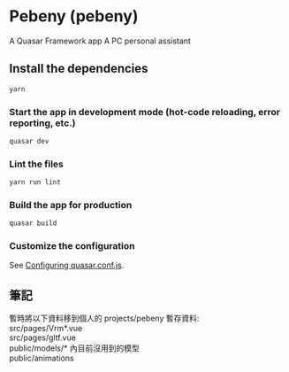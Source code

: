 # Pebeny (pebeny)

A Quasar Framework app
A PC personal assistant

## Install the dependencies

```bash
yarn
```

### Start the app in development mode (hot-code reloading, error reporting, etc.)

```bash
quasar dev
```

### Lint the files

```bash
yarn run lint
```

### Build the app for production

```bash
quasar build
```

### Customize the configuration

See [Configuring quasar.conf.js](https://quasar.dev/quasar-cli/quasar-conf-js).

## 筆記

暫時將以下資料移到個人的 projects/pebeny 暫存資料:  
src/pages/Vrm*.vue  
src/pages/gltf.vue  
public/models/* 內目前沒用到的模型  
public/animations
